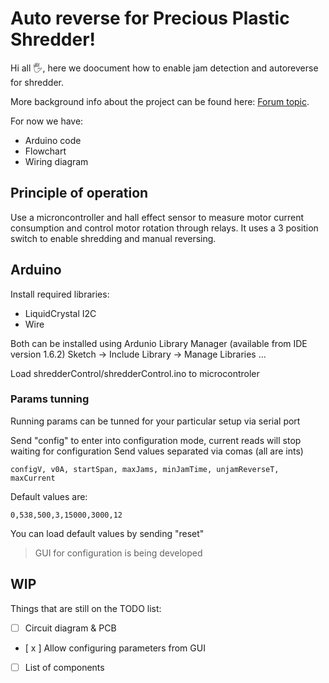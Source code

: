 # Auto reverse for Precious Plastic Shredder!

Hi all 🖐,
here we doocument how to enable jam detection and autoreverse for shredder.

More background info about the project can be found here: [Forum topic](https://davehakkens.nl/community/forums/topic/v4-shredder-arduino-code/).

For now we have:

- Arduino code
- Flowchart
- Wiring diagram

## Principle of operation

Use a microncontroller and hall effect sensor to measure motor current consumption and control motor rotation through relays.
It uses a 3 position switch to enable shredding and manual reversing.

## Arduino
Install required libraries:

- LiquidCrystal I2C
- Wire

Both can be installed using Ardunio Library Manager (available from IDE version 1.6.2)
Sketch -> Include Library -> Manage Libraries ...

Load shredderControl/shredderControl.ino to microcontroler

### Params tunning
Running params can be tunned for your particular setup via serial port

Send "config" to enter into configuration mode, current reads will stop waiting for configuration
Send values separated via comas (all are ints)
  
`configV, v0A, startSpan, maxJams, minJamTime, unjamReverseT, maxCurrent`

Default values are:

`0,538,500,3,15000,3000,12`

You can load default values by sending "reset"

> GUI for configuration is being developed

## WIP

Things that are still on the TODO list:

- [ ] Circuit diagram & PCB
- [ x ] Allow configuring parameters from GUI
- [ ] List of components
